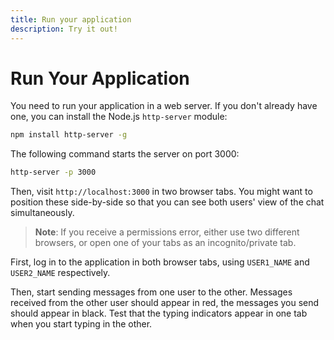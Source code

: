 ```yaml
---
title: Run your application
description: Try it out!
---
```


# Run Your Application

You need to run your application in a web server. If you don't already have one, you can install the Node.js `http-server` module:

```bash
npm install http-server -g
```

The following command starts the server on port 3000:

```bash
http-server -p 3000
```

Then, visit `http://localhost:3000` in two browser tabs. You might want to position these side-by-side so that you can see both users' view of the chat simultaneously.

> **Note**: If you receive a permissions error, either use two different browsers, or open one of your tabs as an incognito/private tab.

First, log in to the application in both browser tabs, using `USER1_NAME` and `USER2_NAME` respectively.

Then, start sending messages from one user to the other. Messages received from the other user should appear in red, the messages you send should appear in black. Test that the typing indicators appear in one tab when you start typing in the other.
